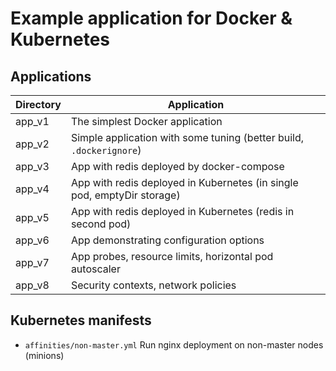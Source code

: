 # Example application for Docker & Kubernetes


## Applications

Directory | Application
----------|-----------------------------
app_v1    | The simplest Docker application
app_v2    | Simple application with some tuning (better build, `.dockerignore`)
app_v3    | App with redis deployed by docker-compose
app_v4    | App with redis deployed in Kubernetes (in single pod, emptyDir storage)
app_v5    | App with redis deployed in Kubernetes (redis in second pod)
app_v6    | App demonstrating configuration options
app_v7    | App probes, resource limits, horizontal pod autoscaler
app_v8    | Security contexts, network policies


## Kubernetes manifests

* `affinities/non-master.yml` Run nginx deployment on non-master nodes (minions)

